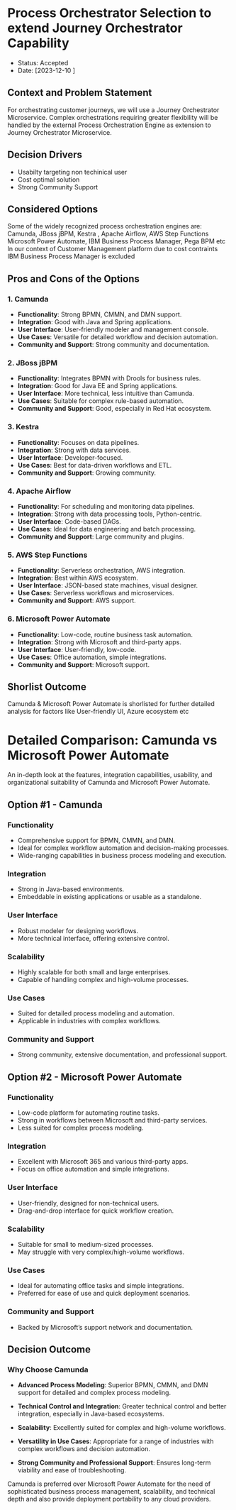 # Process Orchestrator Selection to extend Journey Orchestrator Capability

* Status: Accepted 
* Date: [2023-12-10 ]


## Context and Problem Statement

For orchestrating customer journeys, we will use a Journey Orchestrator Microservice. Complex orchestrations requiring greater flexibility will be handled by the external Process Orchestration Engine as extension to Journey Orchestrator Microservice.

## Decision Drivers

* Usabilty targeting non techinical user
* Cost optimal solution 
* Strong Community Support 

## Considered Options

Some of the widely recognized process orchestration engines are: Camunda, JBoss jBPM, Kestra , Apache Airflow, AWS Step Functions Microsoft Power Automate, IBM Business Process Manager, Pega BPM etc 
In our context of Customer Management platform due to cost contraints IBM Business Process Manager is excluded

## Pros and Cons of the Options 

### 1. Camunda
- **Functionality**: Strong BPMN, CMMN, and DMN support.
- **Integration**: Good with Java and Spring applications.
- **User Interface**: User-friendly modeler and management console.
- **Use Cases**: Versatile for detailed workflow and decision automation.
- **Community and Support**: Strong community and documentation.

### 2. JBoss jBPM
- **Functionality**: Integrates BPMN with Drools for business rules.
- **Integration**: Good for Java EE and Spring applications.
- **User Interface**: More technical, less intuitive than Camunda.
- **Use Cases**: Suitable for complex rule-based automation.
- **Community and Support**: Good, especially in Red Hat ecosystem.

### 3. Kestra
- **Functionality**: Focuses on data pipelines.
- **Integration**: Strong with data services.
- **User Interface**: Developer-focused.
- **Use Cases**: Best for data-driven workflows and ETL.
- **Community and Support**: Growing community.

### 4. Apache Airflow
- **Functionality**: For scheduling and monitoring data pipelines.
- **Integration**: Strong with data processing tools, Python-centric.
- **User Interface**: Code-based DAGs.
- **Use Cases**: Ideal for data engineering and batch processing.
- **Community and Support**: Large community and plugins.

### 5. AWS Step Functions
- **Functionality**: Serverless orchestration, AWS integration.
- **Integration**: Best within AWS ecosystem.
- **User Interface**: JSON-based state machines, visual designer.
- **Use Cases**: Serverless workflows and microservices.
- **Community and Support**: AWS support.

### 6. Microsoft Power Automate
- **Functionality**: Low-code, routine business task automation.
- **Integration**: Strong with Microsoft and third-party apps.
- **User Interface**: User-friendly, low-code.
- **Use Cases**: Office automation, simple integrations.
- **Community and Support**: Microsoft support.

## Shorlist Outcome

 Camunda & Microsoft Power Automate is shorlisted for further detailed analysis for factors like User-friendly UI, Azure ecosystem etc  

 # Detailed Comparison: Camunda vs Microsoft Power Automate

An in-depth look at the features, integration capabilities, usability, and organizational suitability of Camunda and Microsoft Power Automate.

## Option #1 - Camunda 

### Functionality
- Comprehensive support for BPMN, CMMN, and DMN.
- Ideal for complex workflow automation and decision-making processes.
- Wide-ranging capabilities in business process modeling and execution.

### Integration
- Strong in Java-based environments.
- Embeddable in existing applications or usable as a standalone.

### User Interface
- Robust modeler for designing workflows.
- More technical interface, offering extensive control.

### Scalability
- Highly scalable for both small and large enterprises.
- Capable of handling complex and high-volume processes.

### Use Cases
- Suited for detailed process modeling and automation.
- Applicable in industries with complex workflows.

### Community and Support
- Strong community, extensive documentation, and professional support.

## Option #2 - Microsoft Power Automate

### Functionality
- Low-code platform for automating routine tasks.
- Strong in workflows between Microsoft and third-party services.
- Less suited for complex process modeling.

### Integration
- Excellent with Microsoft 365 and various third-party apps.
- Focus on office automation and simple integrations.

### User Interface
- User-friendly, designed for non-technical users.
- Drag-and-drop interface for quick workflow creation.

### Scalability
- Suitable for small to medium-sized processes.
- May struggle with very complex/high-volume workflows.

### Use Cases
- Ideal for automating office tasks and simple integrations.
- Preferred for ease of use and quick deployment scenarios.

### Community and Support
- Backed by Microsoft’s support network and documentation.

## Decision Outcome

### Why Choose Camunda

- **Advanced Process Modeling**: Superior BPMN, CMMN, and DMN support for detailed and complex process modeling.

- **Technical Control and Integration**: Greater technical control and better integration, especially in Java-based ecosystems.

- **Scalability**: Excellently suited for complex and high-volume workflows.

- **Versatility in Use Cases**: Appropriate for a range of industries with complex workflows and decision automation.

- **Strong Community and Professional Support**: Ensures long-term viability and ease of troubleshooting.

Camunda is preferred over Microsoft Power Automate for the need of sophisticated business process management, scalability, and technical depth and also provide deployment portability to any cloud providers. 




